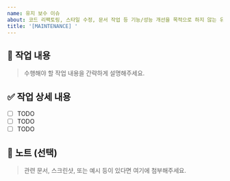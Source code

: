 ```yaml
---
name: 유지 보수 이슈
about: 코드 리팩토링, 스타일 수정, 문서 작업 등 기능/성능 개선을 목적으로 하지 않는 유지 보수 작업에 사용해주세요.
title: '[MAINTENANCE] '
---
```


## 🚀 작업 내용

> 수행해야 할 작업 내용을 간략하게 설명해주세요.

## ✅ 작업 상세 내용

- [ ] TODO
- [ ] TODO
- [ ] TODO

## 📢 노트 (선택)

> 관련 문서, 스크린샷, 또는 예시 등이 있다면 여기에 첨부해주세요.
